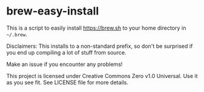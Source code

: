 # brew-easy-install

This is a script to easily install https://brew.sh to your home directory in `~/.brew`.

Disclaimers: This installs to a non-standard prefix, so don't be surprised if you end up compiling a lot of stuff from source.

Make an issue if you encounter any problems!

This project is licensed under Creative Commons Zero v1.0 Universal. Use it as you see fit. See LICENSE file for more details.
